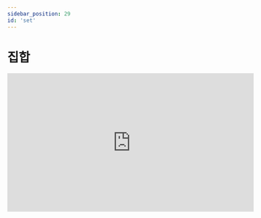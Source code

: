 ```yaml
---
sidebar_position: 29
id: 'set'
---
```


# 집합

<iframe width="560" height="315" src="https://www.youtube.com/embed/D3sZWUlvDuY" title="YouTube video player" frameBorder="0" allow="accelerometer; autoplay; clipboard-write; encrypted-media; gyroscope; picture-in-picture" />

집합이란 어떤 객관적인 조건에 따라 나뉘어진 목록이라고 할 수 있습니다.

객관적이란 분명한 기준을 뜻합니다.

예를 들어 키 큰 사람은 집합이 될 수 없습니다.

그 이유는 사람마다 키가 크다는 기준이 다르기 때문입니다.

예를 들어 우리반에서 서울에 사는 친구들의 집합을 만들어 보겠습니다.

<iframe title="Python Playground" src="https://trinket.io/embed/python3/17ff96c784" height="400" />

## 집합의 특징

집합에는 순서가 없습니다.

집합에서는 순서가 없기 때문에 항상 코드를 실행할 때 마다 집합에 있는 값들의 순서는 항상 바뀝니다.

## 집합에 값 더하고 빼기

집합 끝 부분에 값을 더하기 위하여 우리는 `add()`를 사용해 보겠습니다.

CODE1 예시를 확인하세요.

집합을 붙이기 위하여 `update()`을 사용할 수 있습니다.

CODE2에서 확인할 수 있습니다.

<iframe title="Python Playground" src="https://trinket.io/embed/python3/1c4e61a04e" height="400" />

## 집합 값 제거

`colorSet`이라는 집합에 있는 값 중에서 `red`라는 아이템을 `remove()`를 사용해서 제거해 보겠습니다.

`remove()`라는 메서드를 사용하는데 만일 `red`라는 아이템이 집합 안에 존재하지 않다면 에러가 생깁니다.

에러가 생기지 않는 것을 원한다면 `discard()` 메서드를 사용하세요.

<iframe title="Python Playground" src="https://trinket.io/embed/python3/62528e1b44" height="400" />
